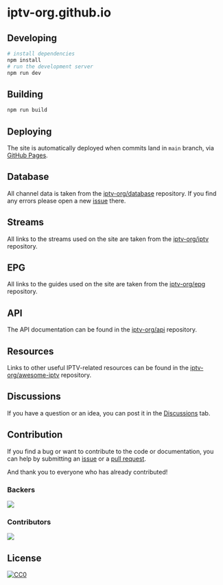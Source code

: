 # iptv-org.github.io

## Developing

```sh
# install dependencies
npm install
# run the development server
npm run dev
```

## Building

```sh
npm run build
```

## Deploying

The site is automatically deployed when commits land in `main` branch, via [GitHub Pages](https://pages.github.com/).

## Database

All channel data is taken from the [iptv-org/database](https://github.com/iptv-org/database) repository. If you find any errors please open a new [issue](https://github.com/iptv-org/database/issues) there.

## Streams

All links to the streams used on the site are taken from the [iptv-org/iptv](https://github.com/iptv-org/iptv) repository.

## EPG

All links to the guides used on the site are taken from the [iptv-org/epg](https://github.com/iptv-org/epg) repository.

## API

The API documentation can be found in the [iptv-org/api](https://github.com/iptv-org/api) repository.

## Resources

Links to other useful IPTV-related resources can be found in the [iptv-org/awesome-iptv](https://github.com/iptv-org/awesome-iptv) repository.

## Discussions

If you have a question or an idea, you can post it in the [Discussions](https://github.com/iptv-org/iptv/discussions) tab.

## Contribution

If you find a bug or want to contribute to the code or documentation, you can help by submitting an [issue](https://github.com/iptv-org/iptv-org.github.io/issues) or a [pull request](https://github.com/iptv-org/iptv-org.github.io/pulls).

And thank you to everyone who has already contributed!

### Backers

<a href="https://opencollective.com/iptv-org"><img src="https://opencollective.com/iptv-org/backers.svg?width=890" /></a>

### Contributors

<a href="https://github.com/iptv-org/iptv/graphs/contributors"><img src="https://opencollective.com/iptv-org/contributors.svg?width=890" /></a>

## License

[![CC0](http://mirrors.creativecommons.org/presskit/buttons/88x31/svg/cc-zero.svg)](LICENSE)
